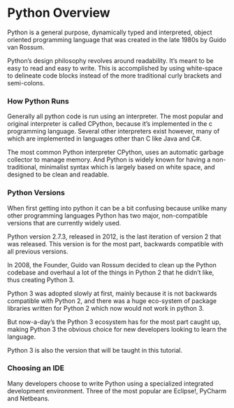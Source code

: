 # Python Overview

Python is a general purpose, dynamically typed and interpreted,
object oriented programming language that was created in the late 1980s by Guido van Rossum.

Python’s design philosophy revolves around readability. It’s meant to be easy to read and
easy to write. This is accomplished by using white-space to delineate code blocks
instead of the more traditional curly brackets and semi-colons.


### How Python Runs
Generally all python code is run using an interpreter.
The most popular and original interpreter is called CPython, because it’s implemented in the c programming language.
Several other interpreters exist however, many of which are implemented in languages other than C like Java and C#.

The most common Python interpreter CPython, uses an automatic garbage collector to manage memory.
And Python is widely known for having a non-traditional, minimalist syntax
which is largely based on white space, and designed to be clean and readable.


### Python Versions

When first getting into python it can be a bit confusing because unlike many
other programming languages Python has two major, non-compatible versions that are currently widely used.

Python version 2.7.3, released in 2012, is the last iteration of version 2 that was released.
 This version is for the most part, backwards compatible with all previous versions.

In 2008, the Founder, Guido van Rossum decided to clean up the Python codebase
and overhaul a lot of the things in Python 2 that he didn’t like, thus creating Python 3.

Python 3 was adopted slowly at first, mainly because it is not backwards compatible with Python 2,
and there was a huge eco-system of package libraries written for Python 2 which now would not work in python 3.

But now-a-day’s the Python 3 ecosystem has for the most part caught up,
making Python 3 the obvious choice for new developers looking to learn the language.

 Python 3 is also the version that will be taught in this tutorial.


### Choosing an IDE

Many developers choose to write Python using a specialized integrated development environment.
Three of the most popular are Eclipse!, PyCharm and Netbeans.
